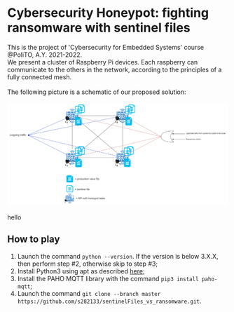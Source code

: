 # Cybersecurity Honeypot: fighting ransomware with sentinel files

This is the project of 'Cybersecurity for Embedded Systems' course @PoliTO, A.Y. 2021-2022. <br />
We present a cluster of Raspberry Pi devices. Each raspberry can communicate to the others in the network, according to the principles of a fully connected mesh. <br /><br />
The following picture is a schematic of our proposed solution: <br /><br /> 
![Schematic](/images/malwareHoneypot.drawio.png "schematic") <br /><br /> 
hello


## How to play

1) Launch the command ```python --version```. If the version is below 3.X.X, then perform step #2, otherwise skip to step #3;
2) Install Python3 using apt as described [here](https://phoenixnap.com/kb/how-to-install-python-3-ubuntu);
3) Install the PAHO MQTT library with the command ```pip3 install paho-mqtt```;
4) Launch the command ```git clone --branch master https://github.com/s282133/sentinelFiles_vs_ransomware.git```.